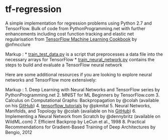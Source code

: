 # tf-regression
A simple implementation for regression problems using Python 2.7 and TensorFlow. Bulk of code from PythonProgramming.net with further enhancements including cost function tracking and elastic net regularisation from [TensorFlow Machine Learning Cookbook](https://github.com/nfmcclure/tensorflow_cookbook) by @nfmcclure

 Markup : * [train_test_data.py](train_test_data.py) is a script that preprocesses a data file into the necessary arrays for TensorFlow
          * [train_neural_network.py](train_neural_network.py) contains the steps to build and evaluate a TensorFlow neural network


Here are some additional resources if you are looking to explore neural networks and TensorFlow more extensively:

 Markup : 1. Deep Learning with Neural Networks and TensorFlow series by PythonProgramming.net
 2. MNIST for ML Beginners by TensorFlow.com
 3. Calculus on Computational Graphs: Backpropagation by @colah (available on his [GitHub](http://colah.github.io/)) 
 4. [tensorflow_tutorials](https://github.com/pkmital/tensorflow_tutorials) by @pkmital 
 5. Neural Networks, Manifolds, and Topology by @colah (available on his [GitHub](http://colah.github.io/))
 6. Implementing a Neural Network from Scratch by @dennybritz (available on WildML.com)
 7. Efficient Backprop by LeCun et al., 1998 
 8. Practical Recommendations for Gradient-Based Training of Deep Architectures by Bengio, 2012

